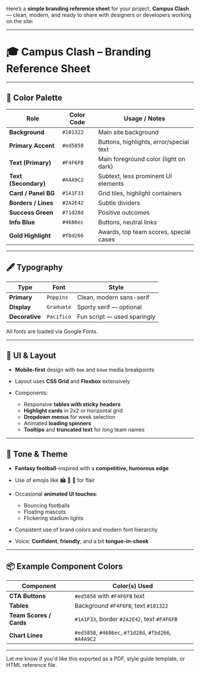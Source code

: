 Here’s a **simple branding reference sheet** for your project, **Campus Clash** — clean, modern, and ready to share with designers or developers working on the site:

---

# 🎓 Campus Clash – Branding Reference Sheet

---

## 🎨 Color Palette

| Role                 | Color Code | Usage / Notes                           |
| -------------------- | ---------- | --------------------------------------- |
| **Background**       | `#101322`  | Main site background                    |
| **Primary Accent**   | `#ed5858`  | Buttons, highlights, error/special text |
| **Text (Primary)**   | `#F4F6FB`  | Main foreground color (light on dark)   |
| **Text (Secondary)** | `#A4A9C2`  | Subtext, less prominent UI elements     |
| **Card / Panel BG**  | `#1A1F33`  | Grid tiles, highlight containers        |
| **Borders / Lines**  | `#2A2E42`  | Subtle dividers                         |
| **Success Green**    | `#71d28d`  | Positive outcomes                       |
| **Info Blue**        | `#4686ec`  | Buttons, neutral links                  |
| **Gold Highlight**   | `#fbd266`  | Awards, top team scores, special cases  |

---

## 🖋️ Typography

| Type           | Font       | Style                       |
| -------------- | ---------- | --------------------------- |
| **Primary**    | `Poppins`  | Clean, modern sans-serif    |
| **Display**    | `Graduate` | Sporty serif — optional     |
| **Decorative** | `Pacifico` | Fun script — used sparingly |

All fonts are loaded via Google Fonts.

---

## 📱 UI & Layout

* **Mobile-first** design with `0em` and `64em` media breakpoints
* Layout uses **CSS Grid** and **Flexbox** extensively
* Components:

  * Responsive **tables with sticky headers**
  * **Highlight cards** in 2x2 or horizontal grid
  * **Dropdown menus** for week selection
  * Animated **loading spinners**
  * **Tooltips** and **truncated text** for long team names

---

## 🏈 Tone & Theme

* **Fantasy football**–inspired with a **competitive, humorous edge**
* Use of emojis like 🏟️ 🐗 🏈 for flair
* Occasional **animated UI touches**:

  * Bouncing footballs
  * Floating mascots
  * Flickering stadium lights
* Consistent use of brand colors and modern font hierarchy
* Voice: **Confident**, **friendly**, and a bit **tongue-in-cheek**

---

## 📦 Example Component Colors

| Component               | Color(s) Used                                         |
| ----------------------- | ----------------------------------------------------- |
| **CTA Buttons**         | `#ed5858` with `#F4F6FB` text                         |
| **Tables**              | Background `#F4F6FB`, text `#101322`                  |
| **Team Scores / Cards** | `#1A1F33`, border `#2A2E42`, text `#F4F6FB`           |
| **Chart Lines**         | `#ed5858`, `#4686ec`, `#71d28d`, `#fbd266`, `#A4A9C2` |

---

Let me know if you'd like this exported as a PDF, style guide template, or HTML reference file.
